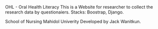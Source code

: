 OHL - Oral Health Literacy
This is a Website for researcher to collect the research data by questionaiers.
Stacks: Boostrap, Django.

School of Nursing Mahidol Univerity
Developed by Jack Wanitkun. 
